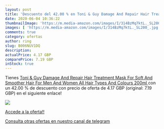 ```yaml
---
layout: post
title: 'Descuento del 42.00 % en Toni & Guy Damage And Repair Hair Treatm'
date: 2020-06-04 10:36:22
thumbnailImage: 'https://m.media-amazon.com/images/I/314BzMq7ktL._SL200_.jpg'
images: [ 'https://m.media-amazon.com/images/I/314BzMq7ktL._SL200_.jpg' ]
comments: true
category: ofertas
author: ring
slug: B006NUV1DQ
description:
actualPrice: 4.17 GBP
comparePrice: 7.19 GBP
inStock: true
---
```


Tienes [Toni & Guy Damage And Repair Hair Treatment Mask  For Soft And Smoother Hair  For Men And Women  All Hair Types And Colours  200ml ](https://www.amazon.com/dp/B006NUV1DQ/?tag=redken08-20) con un 42.00 % de descuento con precio de oferta de 4.17 GBP (original: 7.19 GBP) en el siguiente enlace!

[![](https://m.media-amazon.com/images/I/314BzMq7ktL._SL200_.jpg)](https://www.amazon.com/dp/B006NUV1DQ/?tag=redken08-20)

[Accede a la oferta!!](https://www.amazon.com/dp/B006NUV1DQ/?tag=redken08-20)

[Consulta otras ofertas en nuestro canal de telegram](https://t.me/s/ofertas25)
